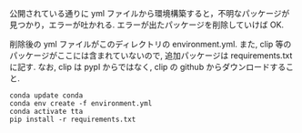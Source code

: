 公開されている通りに yml ファイルから環境構築すると，不明なパッケージが見つかり，エラーが吐かれる.
エラーが出たパッケージを削除していけば OK.

削除後の yml ファイルがこのディレクトリの environment.yml.
また, clip 等のパッケージがここには含まれていないので, 追加パッケージは requirements.txt に記す.
なお, clip は pypl からではなく, clip の github からダウンロードすること.

```
conda update conda
conda env create -f environment.yml
conda activate tta
pip install -r requirements.txt
```
